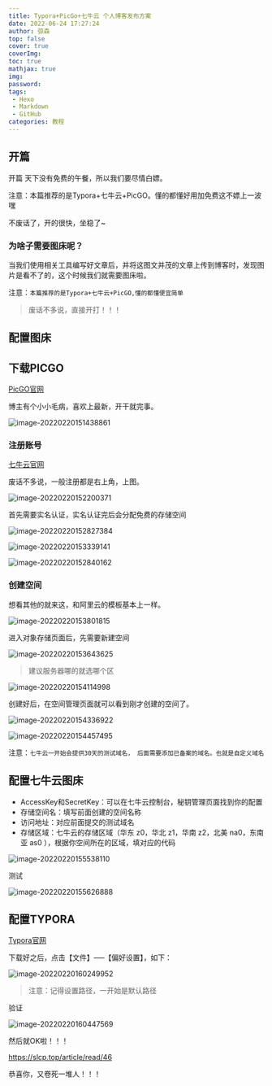 ```yaml
---
title: Typora+PicGo+七牛云 个人博客发布方案
date: 2022-06-24 17:27:24
author: 弶森
top: false
cover: true
coverImg: 
toc: true
mathjax: true
img:
password:
tags:
 - Hexo
 - Markdown
 - GitHub
categories: 教程
---
```


## 开篇

开篇
天下没有免费的午餐，所以我们要尽情白嫖。

注意：本篇推荐的是Typora+七牛云+PicGO。懂的都懂好用加免费这不嫖上一波嘿

不废话了，开的很快，坐稳了~

### 为啥子需要图床呢？

当我们使用相关工具编写好文章后，并将这图文并茂的文章上传到博客时，发现图片是看不了的，这个时候我们就需要图床啦。

注意：`本篇推荐的是Typora+七牛云+PicGO,懂的都懂便宜简单`

> 废话不多说，直接开打！！！

## 配置图床

## 下载PICGO

[PicGO官网](https://github.com/Molunerfinn/PicGo/releases)

博主有个小小毛病，喜欢上最新，开干就完事。

![image-20220220151438861](http://img.slcp.top/myblog/image-20220220151438861.png)

### 注册账号

[七牛云官网](https://www.qiniu.com/)

废话不多说，一般注册都是右上角，上图。

![image-20220220152200371](http://img.slcp.top/myblog/image-20220220152200371.png)

首先需要实名认证，实名认证完后会分配免费的存储空间

![image-20220220152827384](http://img.slcp.top/myblog/image-20220220152827384.png)

![image-20220220153339141](http://img.slcp.top/myblog/image-20220220153339141.png)

![image-20220220152840162](http://img.slcp.top/myblog/image-20220220152840162.png)

### 创建空间

想看其他的就来这，和阿里云的模板基本上一样。

![image-20220220153801815](http://img.slcp.top/myblog/image-20220220153801815.png)

进入对象存储页面后，先需要新建空间

![image-20220220153643625](http://img.slcp.top/myblog/image-20220220153643625.png)

> 建议服务器哪的就选哪个区

![image-20220220154114998](http://img.slcp.top/myblog/image-20220220154114998.png)

创建好后，在空间管理页面就可以看到刚才创建的空间了。

![image-20220220154336922](http://img.slcp.top/myblog/image-20220220154336922.png)

![image-20220220154457495](http://img.slcp.top/myblog/image-20220220154457495.png)

注意：`七牛云一开始会提供30天的测试域名， 后面需要添加已备案的域名。也就是自定义域名`

## 配置七牛云图床

- AccessKey和SecretKey：可以在七牛云控制台，秘钥管理页面找到你的配置
- 存储空间名：填写前面创建的空间名称
- 访问地址：对应前面提交的测试域名
- 存储区域：七牛云的存储区域（华东 z0，华北 z1，华南 z2，北美 na0，东南亚 as0 ），根据你空间所在的区域，填对应的代码

![image-20220220155538110](http://img.slcp.top/myblog/image-20220220155538110.png)

测试

![image-20220220155626888](http://img.slcp.top/myblog/image-20220220155626888.png)

## 配置TYPORA

[Typora官网](https://typora.io/)

下载好之后，点击【文件】—–【偏好设置】，如下：

![image-20220220160249952](http://img.slcp.top/myblog/image-20220220160249952.png)

> 注意：记得设置路径，一开始是默认路径

验证

![image-20220220160447569](http://img.slcp.top/myblog/image-20220220160447569.png)

然后就OK啦！！！

https://slcp.top/article/read/46

恭喜你，又卷死一堆人！！！
